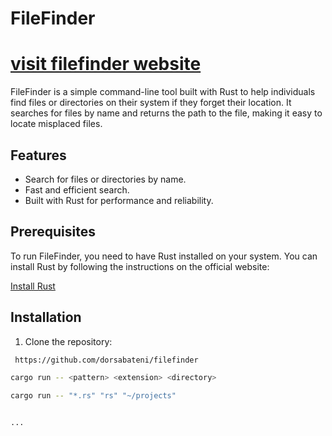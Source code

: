 # FileFinder
# [visit filefinder website](https://dorsabateni.github.io/filefinderweb/)

FileFinder is a simple command-line tool built with Rust to help individuals find files or directories on their system if they forget their location. It searches for files by name and returns the path to the file, making it easy to locate misplaced files.

## Features
- Search for files or directories by name.
- Fast and efficient search.
- Built with Rust for performance and reliability.

## Prerequisites
To run FileFinder, you need to have Rust installed on your system. You can install Rust by following the instructions on the official website:

[Install Rust](https://www.rust-lang.org/learn/get-started)

## Installation

1. Clone the repository:

```bash
 https://github.com/dorsabateni/filefinder

cargo run -- <pattern> <extension> <directory>

cargo run -- "*.rs" "rs" "~/projects"


...